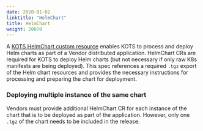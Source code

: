 ```yaml
---
date: 2020-01-02
linktitle: "HelmChart"
title: HelmChart
weight: 20070
---
```

A [KOTS HelmChart custom resource](/v1beta1/helmchart) enables KOTS to process and deploy Helm charts as part of a Vendor distributed application. HelmChart CRs are required for KOTS to deploy Helm charts (but not necessary if only raw K8s manifests are being deployed). This spec references a required `.tgz` export of the Helm chart resources and provides the necessary instructions for processing and preparing the chart for deployment.

### Deploying multiple instance of the same chart
Vendors must provide additional HelmChart CR for each instance of the chart that is to be deployed as part of the application. However, only one `.tgz` of the chart needs to be included in the release.
